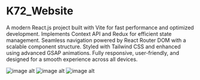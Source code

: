 # K72_Website
A modern React.js project built with Vite for fast performance and optimized development.
Implements Context API and Redux for efficient state management.
Seamless navigation powered by React Router DOM with a scalable component structure.
Styled with Tailwind CSS and enhanced using advanced GSAP animations.
Fully responsive, user-friendly, and designed for a smooth experience across all devices.

![image alt](https://github.com/usmanwarisalizia/K72_Website/blob/fc2c4be0167c15e8bb176c3c8e616241bdc0ae7d/K72img1.png)
![image alt](https://github.com/usmanwarisalizia/K72_Website/blob/15e9779cc555d3af910d9cd9fe916a0aca340da2/K72img2.png)
![image alt](https://github.com/usmanwarisalizia/K72_Website/blob/cdc900f0aa070dfd72be03ab05c59472486ba189/k72img3.png)

